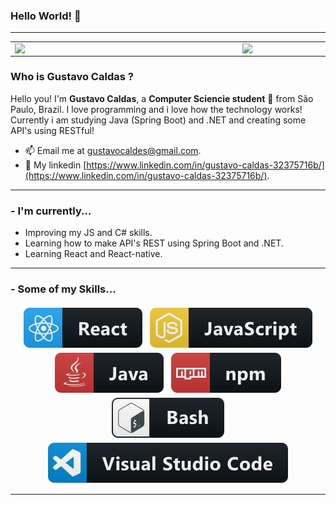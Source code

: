 ### Hello World! 👋

---

<center>
  <table>
    <tr>
        <td><img width="350px" align="left" src="https://github-readme-stats.vercel.app/api?username=GustavoCaldas&show_icons=true&theme=tokyonight" /></td>
        <td><img width="350px" align="left" src="https://github-readme-stats.vercel.app/api/top-langs/?username=GustavoCaldas&layout=compact&theme=tokyonight"</td>
    </tr>   
  </table>
</center>  

### Who is Gustavo Caldas ?

Hello you! I'm **Gustavo Caldas**, a **Computer Sciencie student** 🚀 from São Paulo, Brazil.
I love programming and i love how the technology works!
Currently i am studying Java (Spring Boot) and .NET and creating some API's using RESTful!

- 📫 Email me at [gustavocaldes@gmail.com](gustavocaldes@gmail.com).
- 💼 My linkedin [https://www.linkedin.com/in/gustavo-caldas-32375716b/](https://www.linkedin.com/in/gustavo-caldas-32375716b/).
---

### - I'm currently...

- Improving my JS and C# skills.
- Learning how to make API's REST using Spring Boot and .NET.
- Learning React and React-native.

---

### - Some of my Skills...

<p align="center">

  <!-- For more icons please follow  https://github.com/MikeCodesDotNET/ColoredBadges -->

  <img src="https://github.com/GustavoCaldas/GustavoCaldas/blob/master/assets/svg/react.svg" alt="react" style="vertical-align:top; margin:4px">
  <img src="https://github.com/GustavoCaldas/GustavoCaldas/blob/master/assets/svg/js.svg" alt="js" style="vertical-align:top; margin:4px">
  <img src="https://github.com/GustavoCaldas/GustavoCaldas/blob/master/assets/svg/java.svg" alt="java" style="vertical-align:top; margin:4px">
  <img src="https://github.com/GustavoCaldas/GustavoCaldas/blob/master/assets/svg/npm.svg" alt="npm" style="vertical-align:top; margin:4px">
  <img src="https://github.com/GustavoCaldas/GustavoCaldas/blob/master/assets/svg/bash.svg" alt="bash" style="vertical-align:top; margin:4px">
  <img src="https://github.com/GustavoCaldas/GustavoCaldas/blob/master/assets/svg/visualstudio_code.svg" alt="vscode" style="vertical-align:top; margin:4px">

---

</p>
